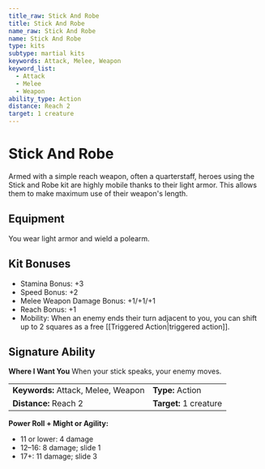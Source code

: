 ```yaml
---
title_raw: Stick And Robe
title: Stick And Robe
name_raw: Stick And Robe
name: Stick And Robe
type: kits
subtype: martial kits
keywords: Attack, Melee, Weapon
keyword_list:
  - Attack
  - Melee
  - Weapon
ability_type: Action
distance: Reach 2
target: 1 creature
---
```


# Stick And Robe

Armed with a simple reach weapon, often a quarterstaff, heroes using the Stick and Robe kit are highly mobile thanks to their light armor. This allows them to make maximum use of their weapon's length.

## Equipment

You wear light armor and wield a polearm.

## Kit Bonuses

- Stamina Bonus: +3
- Speed Bonus: +2
- Melee Weapon Damage Bonus: +1/+1/+1
- Reach Bonus: +1
- Mobility: When an enemy ends their turn adjacent to you, you can shift up to 2 squares as a free [[Triggered Action|triggered action]].

## Signature Ability

**Where I Want You** When your stick speaks, your enemy moves.

|                                     |                        |
| :---------------------------------- | :--------------------- |
| **Keywords:** Attack, Melee, Weapon | **Type:** Action       |
| **Distance:** Reach 2               | **Target:** 1 creature |

**Power Roll + Might or Agility:**

- 11 or lower: 4 damage
- 12–16: 8 damage; slide 1
- 17+: 11 damage; slide 3
